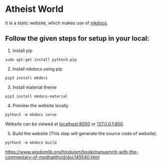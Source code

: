 # Atheist World

It is a static website, which makes use of [mkdocs](https://www.mkdocs.org/).

## Follow the given steps for setup in your local:

1. Install pip

```shell
sudo apt-get install python3-pip
```

2. Install mkdocs using pip

```shell
pip3 install mkdocs
```

3. Install material theme
```shell
pip3 install mkdocs-material
```

4. Preview the website locally

```shell
python3 -m mkdocs serve
```

Website can be viewed at [localhost:8000](http://localhost:8000) or [127.0.0.1:800](http://127.0.0.1:8000).

5. Build the website (This step will generate the source code of website).

```shell
python3 -m mkdocs build
```


https://www.wisdomlib.org/hinduism/book/manusmriti-with-the-commentary-of-medhatithi/d/doc145540.html
